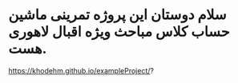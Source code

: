 # سلام دوستان این پروژه تمرینی ماشین حساب کلاس مباحث ویژه اقبال لاهوری هست.
https://khodehm.github.io/exampleProject/?

